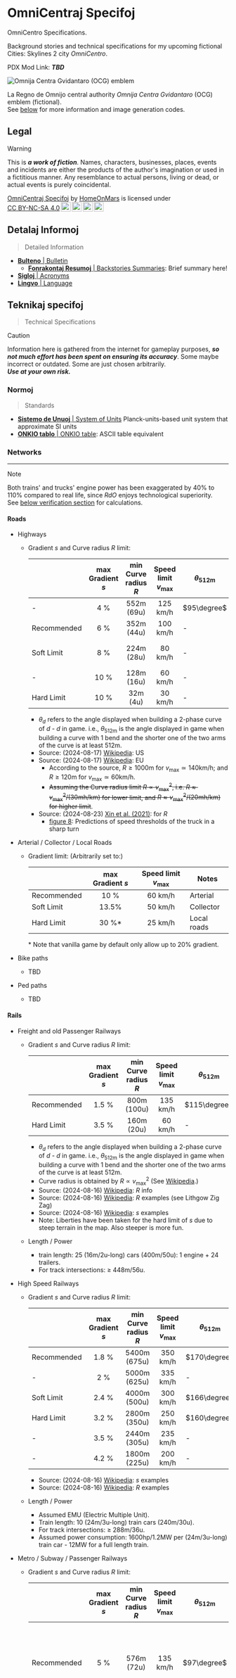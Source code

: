 <!-- -*- coding: utf-8 -*- -->

OmniCentraj Specifoj
===============================================================================

OmniCentro Specifications.

Background stories and technical specifications
for my upcoming fictional Cities: Skylines 2 city *OmniCentro*.

PDX Mod Link: ***TBD***

![Omnija Centra Gvidantaro (OCG) emblem](fig/OCG.svg)

La Regno de Omnijo central authority
*Omnija Centra Gvidantaro* (OCG) emblem (fictional).  
See [below](#emblemo) for more information and image generation codes.

Legal
-------------------------------------------------------------------------------

> [!WARNING]
> This is ***a work of fiction***.
> Names, characters, businesses, places, events and incidents
> are either the products of the author's imagination or used in a fictitious manner.
> Any resemblance to actual persons, living or dead, or actual events is purely coincidental.

<p xmlns:cc="http://creativecommons.org/ns#" xmlns:dct="http://purl.org/dc/terms/"><a property="dct:title" rel="cc:attributionURL" href="https://github.com/HomeOnMars/projektoOmnijo/blob/master/OmniCentro.md">OmniCentraj Specifoj</a> by <a rel="cc:attributionURL dct:creator" property="cc:attributionName" href="https://github.com/HomeOnMars">HomeOnMars</a> is licensed under <a href="https://creativecommons.org/licenses/by-nc-sa/4.0/?ref=chooser-v1" target="_blank" rel="license noopener noreferrer" style="display:inline-block;">CC BY-NC-SA 4.0<img style="height:22px!important;margin-left:3px;vertical-align:text-bottom;" src="https://mirrors.creativecommons.org/presskit/icons/cc.svg?ref=chooser-v1" alt=""><img style="height:22px!important;margin-left:3px;vertical-align:text-bottom;" src="https://mirrors.creativecommons.org/presskit/icons/by.svg?ref=chooser-v1" alt=""><img style="height:22px!important;margin-left:3px;vertical-align:text-bottom;" src="https://mirrors.creativecommons.org/presskit/icons/nc.svg?ref=chooser-v1" alt=""><img style="height:22px!important;margin-left:3px;vertical-align:text-bottom;" src="https://mirrors.creativecommons.org/presskit/icons/sa.svg?ref=chooser-v1" alt=""></a></p>

Detalaj Informoj
-------------------------------------------------------------------------------

> Detailed Information

- [**Bulteno** | Bulletin](OmniCentro/Bulteno.md#bulteno)
  - [**Fonrakontaj Resumoj** | Backstories Summaries](OmniCentro/Bulteno.md#fonrakontaj-resumoj): Brief summary here!
- [**Sigloj**  | Acronyms](OmniCentro/Sigloj.md#sigloj)
- [**Lingvo**  | Language](OmniCentro/Lingvo.md#lingvo)

Teknikaj specifoj
-------------------------------------------------------------------------------

> Technical Specifications

> [!CAUTION]
> Information here is gathered from the internet for gameplay purposes,
> ***so not much effort has been spent on ensuring its accuracy***.
> Some maybe incorrect or outdated.
> Some are just chosen arbitrarily.  
> ***Use at your own risk.***

### Normoj

> Standards

- [**Sistemo de Unuoj** | System of Units](teknikajxoj/unuosistemo.md#Informoj) Planck-units-based unit system that approximate SI units<!-- Code Cleanup TBD -->
- [**ONKIO tablo** | ONKIO table](teknikajxoj/ONKIO.md#onkio-tablo): ASCII table equivalent




### Networks

-------------------------------------------------------------------------------

> [!NOTE]
> Both trains' and trucks' engine power has been exaggerated by 40\% to 110\%
> compared to real life, since *RdO* enjoys technological superiority.  
> See [below verification section](#networks-specification-details-and-verification)
> for calculations.


#### Roads

- Highways
  - Gradient $s$ and Curve radius $R$ limit:

    |             |  max Gradient $s$ |  min Curve radius $R$        | Speed limit $v_\mathrm{max}$ | $\theta_\mathrm{512m}$ | $\theta_\mathrm{256m}$ | $\theta_\mathrm{128m}$ | $\theta_\mathrm{64m}$ | Notes |
    | ----------- | :-------: | :----------: | :--------: | --- | --- | --- | --- | ----- |
    | -           |  4   \%   |  552m (69u)  |  125 km/h  |  $95\degree$ | $131\degree$ | $154\degree$ | $167\degree$ | |
    | Recommended |  6   \%   |  352m (44u)  |  100 km/h  | -            | $108\degree$ | $141\degree$ | $160\degree$ | |
    | Soft Limit  |  8   \%   |  224m (28u)  |   80 km/h  | -            | -            | $121\degree$ | $149\degree$ | For ramps / In mountains |
    | -           | 10   \%   |  128m (16u)  |   60 km/h  | -            | -            |  $90\degree$ | $127\degree$ | Mountains Only |
    | Hard Limit  | 10   \%   |   32m  (4u)  |   30 km/h  | -            | -            | -            |  $90\degree$ | Mountains Only |

    - $\theta_{d}$ refers to the angle displayed when building a 2-phase curve of $d$ - $d$ in game.
      i.e., $\theta_\mathrm{512m}$ is the angle displayed in game when building a curve with 1 bend and the shorter one of the two arms of the curve is at least 512m.
    - Source: (2024-08-17) [Wikipedia](https://en.wikipedia.org/wiki/Grade_(slope)#Roads): US
    - Source: (2024-08-17) [Wikipedia](https://en.wikipedia.org/wiki/International_E-road_network#Road_design_standards): EU
      - According to the source,
        $R \geq 1000 \mathrm{m}$ for $v_\mathrm{max} \simeq 140 \mathrm{km/h}$; and
        $R \geq  120 \mathrm{m}$ for $v_\mathrm{max} \simeq  60 \mathrm{km/h}$.
      - ~~Assuming the Curve radius limit $R \propto v_\mathrm{max}^2$,
        i.e. $R \approx v_\mathrm{max}^2 / (30 \mathrm{mh/km})$ for lower  limit,
        and  $R \approx v_\mathrm{max}^2 / (20 \mathrm{mh/km})$ for higher limit~~.
    - Source: (2024-08-23) [Xin et al. (2021)](https://journals.plos.org/plosone/article?id=10.1371/journal.pone.0256301): for $R$
      - [figure 8](https://doi.org/10.1371/journal.pone.0256301.g008): Predictions of speed thresholds of the truck in a sharp turn
- Arterial / Collector / Local Roads
  - Gradient  limit:
    (Arbitrarily set to:)

    |             | max Gradient $s$ | Speed limit $v_\mathrm{max}$ | Notes |
    | ----------- | :-------: | :-------: | ----------- |
    | Recommended |  10  \%   |  60 km/h  | Arterial    |
    | Soft Limit  |  13.5\%   |  50 km/h  | Collector   |
    | Hard Limit  |  30  \%\* |  25 km/h  | Local roads |

    \* Note that vanilla game by default only allow up to $20 \%$ gradient.

- Bike paths
  - TBD
- Ped  paths
  - TBD


#### Rails

- Freight and old Passenger Railways
  - Gradient $s$ and Curve radius $R$ limit:

    |             | max Gradient $s$ | min Curve radius $R$ | Speed limit $v_\mathrm{max}$ | $\theta_\mathrm{512m}$ | $\theta_\mathrm{256m}$ | $\theta_\mathrm{128m}$ | $\theta_\mathrm{64m}$ | Real world examples |
    | ----------- | :--------------: | :------------------: | :--------------------------: | --- | --- | --- | --- | ------------------- |
    | Recommended |  1.5 \%  |  800m (100u)  |  135 km/h  | $115\degree$ | $145\degree$ | $162\degree$ | $171\degree$ | |
    | Hard Limit  |  3.5 \%  |  160m  (20u)  |   60 km/h  | -            | -            | $103\degree$ | $137\degree$ | Lithgow Zig Zag |

    - $\theta_{d}$ refers to the angle displayed when building a 2-phase curve of $d$ - $d$ in game.
      i.e., $\theta_\mathrm{512m}$ is the angle displayed in game when building a curve with 1 bend and the shorter one of the two arms of the curve is at least 512m.
    - Curve radius is obtained by $R \propto v_\mathrm{max}^2$ (See [Wikipedia](https://en.wikipedia.org/wiki/Minimum_railway_curve_radius#Speed_and_cant).)
    - Source: (2024-08-16) [Wikipedia](https://en.wikipedia.org/wiki/Minimum_railway_curve_radius#Speed_and_cant): $R$ info
    - Source: (2024-08-16) [Wikipedia](https://en.wikipedia.org/wiki/Minimum_railway_curve_radius#List_of_selected_minimum_curve_radii): $R$ examples (see Lithgow Zig Zag)
    - Source: (2024-08-16) [Wikipedia](https://en.wikipedia.org/wiki/List_of_steepest_gradients_on_adhesion_railways#): $s$ examples
    - Note: Liberties have been taken for the hard limit of $s$ due to steep terrain in the map. Also steeper is more fun.
  - Length / Power
    - train length: 25 (16m/2u-long) cars (400m/50u): 1 engine + 24 trailers.
    - For track intersections: $\geq$ 448m/56u.

- High Speed Railways
  - Gradient $s$ and Curve radius $R$ limit:

    |             | max Gradient $s$ | min Curve radius $R$ | Speed limit $v_\mathrm{max}$ | $\theta_\mathrm{512m}$ | $\theta_\mathrm{256m}$ | $\theta_\mathrm{128m}$ | $\theta_\mathrm{64m}$ | Real world examples |
    | ----------- | :------: | :------------: | :--------: | --- | --- | --- | --- | ------------------- |
    | Recommended |  1.8 \%  |  5400m (675u)  |  350 km/h  | $170\degree$ | $175\degree$ | $178\degree$ | $179\degree$ | |
    | -           |  2   \%  |  5000m (625u)  |  335 km/h  | -            | -            | -            | -            | |
    | Soft Limit  |  2.4 \%  |  4000m (500u)  |  300 km/h  | $166\degree$ | $173\degree$ | $177\degree$ | $179\degree$ | |
    | Hard Limit  |  3.2 \%  |  2800m (350u)  |  250 km/h  | $160\degree$ | $170\degree$ | $175\degree$ | $178\degree$ | |
    | -           |  3.5 \%  |  2440m (305u)  |  235 km/h  | -            | -            | -            | -            | |
    | -           |  4.2 \%  |  1800m (225u)  |  200 km/h  | -            | -            | -            | -            | |

    - Source: (2024-08-16) [Wikipedia](https://en.wikipedia.org/wiki/List_of_steepest_gradients_on_adhesion_railways#): $s$ examples
    - Source: (2024-08-16) [Wikipedia](https://en.wikipedia.org/wiki/Minimum_railway_curve_radius#List_of_selected_minimum_curve_radii): $R$ examples
  - Length / Power
    - Assumed EMU (Electric Multiple Unit).
    - Train length: 10 (24m/3u-long) train cars (240m/30u).
    - For track intersections: $\geq$ 288m/36u.
    - Assumed power consumption: 1600hp/1.2MW per (24m/3u-long) train car - 12MW for a full length train.

- Metro / Subway / Passenger Railways
  - Gradient $s$ and Curve radius $R$ limit:

    |             | max Gradient $s$ | min Curve radius $R$  | Speed limit $v_\mathrm{max}$ | $\theta_\mathrm{512m}$ | $\theta_\mathrm{256m}$ | $\theta_\mathrm{128m}$ | $\theta_\mathrm{64m}$ | Real world examples |
    | ----------- | :--------------: | :------------------------: | :----------------------------: | --- | --- | --- | --- | ------------------- |
    | Recommended |  5   \%  |  576m (72u)  |  135 km/h  | $97\degree$ | $133\degree$ | $155\degree$ | $168\degree$ | ($s$) Höllentalbahn (Black Forest), Germany;  <br>($R$) Assuming tilting trains: see [Wikipedia](https://en.wikipedia.org/wiki/Minimum_railway_curve_radius#Speed_and_cant). |
    | Hard Limit  |  7   \%  |  320m (40u)  |  100 km/h  | -                 | $103\degree$ | $137\degree$  | $158\degree$ | ($s$) Bernina Railway, Switzerland;  <br>($R$) Bay Area Rapid Transit, United States. |

    - Note: curve radius restrictions may be relaxed when exiting / entering stations where speed is slow.
    - Source: (2024-08-16) [Wikipedia](https://en.wikipedia.org/wiki/List_of_steepest_gradients_on_adhesion_railways#): $s$ examples
    - Source: (2024-08-17) [Wikipedia](https://en.wikipedia.org/wiki/Minimum_railway_curve_radius#List_of_selected_minimum_curve_radii): $R$ examples
      - Note: $R$ can go as low as 64m as seen in Central line, London Underground, United Kingdom; but that's probably too tight.
    - Source: (2024-08-27) [Wikipedia](https://en.wikipedia.org/wiki/Minimum_railway_curve_radius#Speed_and_cant): $R$ info.
  - Length / Power
    - Assumed EMU (Electric Multiple Unit).
    - Assuming tilting trains.
    - Assumed power consumption: 1200hp/0.9MW per (24m/3u-long) train car.

- Trams
  - Gradient $s$ limit:

    |             | max Gradient $s$ | min Curve radius $R$ (without slowing)  | Speed limit $v_\mathrm{max}$ | Real world examples |
    | ----------- | :--------------: | :--------------: | :--------------------------: | ------------------- |
    | Recommended |  10   \%  |  288m (36u)  |  80 km/h  | Sheffield Supertram, Sheffield |
    | Hard Limit  |  13.5 \%  |  160m (20u)  |  60 km/h  | Lisbon Tramways, Portugal |

    - Note: faster speed may be allowed with gentler gradient and larger curve radius (see above metro section.)
    - Curve radius limit here can be ignored, as trams slow down near intersections.
    - Source: (2024-08-16) [Wikipedia](https://en.wikipedia.org/wiki/List_of_steepest_gradients_on_adhesion_railways#): $s$ examples
  - Length / Power
    - Assumed EMU (Electric Multiple Unit).
    - Assuming non-tilting trains.
    - Assumed power consumption: 800hp/0.6MW per (16m/2u-long) train car.

- Monorails
  - Gradient $s$ and Curve radius $R$ limit:

  |             | max Gradient $s$ | min Curve radius $R$  | Speed limit $v_\mathrm{max}$ | $\theta_\mathrm{512m}$ | $\theta_\mathrm{256m}$ | $\theta_\mathrm{128m}$ | $\theta_\mathrm{64m}$ | Real world examples |
  | ----------- | :--------------: | :------------------------: | :----------------------------: | --- | --- | --- | --- | ------------------- |
  | Recommended |  10  \%  |  TBD                     |  80 km/h  | -                 | -                 | -                 | -                 | TBD               |
  | Hard Limit  |  12  \%  |  TBD                     |  70 km/h  | -                 | -                 | -                 | -                 | TBD               |

  - Source: (2024-09-28) [Miller et al. (2014)](https://www.researchgate.net/publication/301302321_Monorails_for_sustainable_transportation_-_a_review)
    - Table 4.1 $s$ info (Multiplied by 2 since its estimated values seems too conservative in general- see above; same as the speed limit $v_\mathrm{max}$. Also it's a game and steeper/faster is more fun.)


#### Networks specification details and verification

- Angle $\theta_{d}$ equation:
  $\theta_{d} = 2 \tan^{-1}{\frac{R}{d}}$

  ```python
      # python code
      import numpy as np
      # Remember to translate radian into degree
      theta_deg = lambda R, d: np.ceil(2*np.atan(R/d)/np.pi*180)
      get_R = lambda theta_deg, d: np.tan(theta_deg/2/180*np.pi)*d
      # Example
      print([(d, theta_deg(R=720, d=d)) for d in (512, 256, 128, 64)])
      print(theta_deg(R=4000, d=512), get_R(theta_deg=166, d=512))
  ```

- Analysis of train/truck engine's ability to haul cars:

  ```python
  # getting how many containers/trailers can a train engine haul
  from numpy import sqrt, sin, cos, pi
  from astropy import units as u
  g = 9.8 * u.m / u.s**2
  hp = 746 * u.W
  # load_per_FEU = 24 * u.t    # 24t per trailer / FEU / 2TEU; note default CSL2 is 25t per FEU
  # note: in CSL2, by default,
  #    truck can carry 1 FEU;
  #    freight train can carry 12 FEUs;
  #    container ships can carry 7(height)*6(width)*5(length)+6*5*0.5=225 FEUs;
  #    assuming 24t per FEU, this means truck / train / ships should carry 24t / 288t / 5400t goods.
  # Planned adjustments:
  #    adjust trains to carry 24 FEUs (with 24 trailers and 1 engine;
  #        as 2u/16m per trailer, this means a 400m long train; reserve 28u/448m for rail junctions)
  #        576t goods per train
  #    adjust cargo airplanes to carry 5 FEU-equivalent weight (i.e. 120t goods per plane)

  def n_car_f(
      v, grad,
      load_full = 40*u.t,    # cargo+trailer weight
      load_capa = 24*u.t,    # cargo weight alone (per FEU container)
      engine_p = 6760*hp,    # engine power  (ref: see <https://en.wikipedia.org/wiki/British_Rail_Class_92>)
      engine_m = 120*u.t,    # engine weight (ref: see <https://en.wikipedia.org/wiki/British_Rail_Class_92>)
      car_len  = 16*u.m,     # length per train car
      C_rr = 0.0003,     # rolling resistence (see <https://en.wikipedia.org/wiki/Rolling_resistance#Rolling_resistance_coefficient_examples>)
      #    for air resistence calc, see this article here <https://www.engineeringtoolbox.com/drag-coefficient-d_627.html>
      C_d  = 0.2, # drag coefficient- for high speed trian, see <https://iopscience.iop.org/article/10.1088/1757-899X/184/1/012015/pdf> table 1.
      rho_air = 1.225*u.kg/u.m**3,    # air density
      A_d  = 3*4/2*u.m**2,    # frontal area (for calc air drag)
  ):
      # how many cars can this train engine haul
      #n_car = (engine_p / ((grad/sqrt(1+grad**2) + (1.+air_fac)*C_rr/sqrt(1+grad**2))*load_full*g*v) - engine_m/load_full).si
      n_car = (
          engine_p / v / (
              # gravity and rolling resistance force
              (grad/sqrt(1+grad**2) + C_rr/sqrt(1+grad**2))*load_full*g
              # air drag force
              + 0.5 * C_d * rho_air * A_d * v**2
          )
          - engine_m/load_full
      ).si
      # how much cargo (in tons) can this train engine haul
      capa  = int(n_car)*load_capa
      # how long will this train (part) be
      length= int(n_car+1)*car_len    # +1 to account train engine itself
      return n_car, capa, length

  def print_info(**params):
      n_car, capa, length = n_car_f(**params)
      txt = f"\t{params = }\n\t{n_car =:6.2f}\t{capa =:4.0f}\t{length =:4.0f}\n"
      print(txt)
      return txt


  if __name__ == '__main__':
      # Assuming more powerful electric trains: 9600hp (in contrast to 6760hp realistic estimate
      #    (from UK class 92 electric freight locomotive <https://en.wikipedia.org/wiki/British_Rail_Class_92> ))
      # remember we need to drag 24 cars, so n_car > 24 is minimum.
      #
      # For "per car" cases, we need to pull the car itself, so n_car must >= 1
      
      print("Rail")
      
      print_info(grad=1.5*u.percent, v=135*u.km/u.h, engine_p=(9600*hp).to(hp))
      print_info(grad=3.5*u.percent, v= 65*u.km/u.h, engine_p=(9600*hp).to(hp))
      
      print("High Speed Rail (per car)")
      # Using China Railway CRH3 (Velaro CN) info as reference / rough guideline
      #    see <https://pedestrianobservations.com/2012/03/13/table-of-train-weights>
      #    see also <https://en.wikipedia.org/wiki/China_Railway_CRH3>
      #    Engine power exaggerated from 772hp (for a 24m car with a power ratio of 24kW/t) to 1600hp
      #    Also assuming proper frontal design reducing effective area for air drag
      #    And assuming lighter full load weight load_full=48t instead of more realistic 56t estimate
      #    Because we are amazing
      
      print_info(grad=1.8*u.percent, v=350*u.km/u.h, engine_p=(1600*hp).to(hp), engine_m=0*u.t, load_full=48*u.t, car_len=24*u.m, A_d=3*4/4*u.m**2)
      print_info(grad=2.0*u.percent, v=335*u.km/u.h, engine_p=(1600*hp).to(hp), engine_m=0*u.t, load_full=48*u.t, car_len=24*u.m, A_d=3*4/4*u.m**2)
      print_info(grad=2.4*u.percent, v=300*u.km/u.h, engine_p=(1600*hp).to(hp), engine_m=0*u.t, load_full=48*u.t, car_len=24*u.m, A_d=3*4/4*u.m**2)
      print_info(grad=3.2*u.percent, v=250*u.km/u.h, engine_p=(1600*hp).to(hp), engine_m=0*u.t, load_full=48*u.t, car_len=24*u.m, A_d=3*4/4*u.m**2)
      print_info(grad=3.5*u.percent, v=235*u.km/u.h, engine_p=(1600*hp).to(hp), engine_m=0*u.t, load_full=48*u.t, car_len=24*u.m, A_d=3*4/4*u.m**2)
      print_info(grad=4.2*u.percent, v=200*u.km/u.h, engine_p=(1600*hp).to(hp), engine_m=0*u.t, load_full=48*u.t, car_len=24*u.m, A_d=3*4/4*u.m**2)
      
      
      print("Metro (per car)")
      #    Engine power exaggerated from 772hp (for a 24m car with a power ratio of 24kW/t) to "only" 1200hp
      
      print_info(grad=5.0*u.percent, v=135*u.km/u.h, engine_p=(1200*hp).to(hp), engine_m=0*u.t, load_full=45*u.t, car_len=24*u.m)
      print_info(grad=7.0*u.percent, v=100*u.km/u.h, engine_p=(1200*hp).to(hp), engine_m=0*u.t, load_full=45*u.t, car_len=24*u.m)
      

      print("Tram (per car)")

      print_info(grad=10.0*u.percent, v=80*u.km/u.h, engine_p=(800*hp).to(hp), engine_m=0*u.t, load_full=26*u.t, load_capa=16*u.t, car_len=16*u.m)
      print_info(grad=13.5*u.percent, v=60*u.km/u.h, engine_p=(800*hp).to(hp), engine_m=0*u.t, load_full=26*u.t, load_capa=16*u.t, car_len=16*u.m)
      

      print("Road")
      
      # Assuming more powerful trucks: 860hp (instead of 600hp realistic estimate
      #    (See Iveco Eurocargo specifications <https://www.iveco.com/Eurocargo>
      #    <https://static.iveco.com.au/download/media%2F5524d082-2a03-40c0-96de-9d6ab73f3681.pdf/Eurocargo%20Specifications.pdf>
      #    For Engine Maximum Output, GVM (Gross Vehicle Mass) and GCM (Gross Combination Mass) info))
      
      print_info(grad=4*u.percent, v=125*u.km/u.h, engine_p=(860*hp).to(hp), engine_m=6*u.t, load_full=26*u.t, C_rr=0.006, C_d=0.8, A_d=2*3/1.25*u.m**2)
      print_info(grad=6*u.percent, v=100*u.km/u.h, engine_p=(860*hp).to(hp), engine_m=6*u.t, load_full=26*u.t, C_rr=0.006, C_d=0.8, A_d=2*3/1.25*u.m**2)
      print_info(grad=8*u.percent, v= 80*u.km/u.h, engine_p=(860*hp).to(hp), engine_m=6*u.t, load_full=26*u.t, C_rr=0.006, C_d=0.8, A_d=2*3/1.25*u.m**2)


      print("Local Road")
      
      print_info(grad=10  *u.percent, v= 60*u.km/u.h, engine_p=(860*hp).to(hp), engine_m=6*u.t, load_full=26*u.t, C_rr=0.006, C_d=0.8, A_d=2*3/1.25*u.m**2)
      print_info(grad=13.5*u.percent, v= 50*u.km/u.h, engine_p=(860*hp).to(hp), engine_m=6*u.t, load_full=26*u.t, C_rr=0.006, C_d=0.8, A_d=2*3/1.25*u.m**2)
      print_info(grad=30  *u.percent, v= 25*u.km/u.h, engine_p=(860*hp).to(hp), engine_m=6*u.t, load_full=26*u.t, C_rr=0.006, C_d=0.8, A_d=2*3/1.25*u.m**2)
  ```




### Trees

-------------------------------------------------------------------------------


#### Brushes Configuration

- Brush   3: Altitude $<$ 100m; Beaches
  - Palm Trees (Coconut, Florida, Royal)
- Brush W-D: Altitude  100m to  600m
  - Briches
  - etc.
- Brush   2: Altitude  600m to 1000m
  - Briches
  - Pines
- Brush   1: Altitude 1000m to 1400m
  - Briches
  - Pines
  - Spruces
- Brush E-G: Altitude 1400m to 2500m
  - Pines
  - Spruces
- Brush N/A: Very steep terrain
  - Spruces


#### Species

- Palm Trees
  - Esperanto Name: Palmo
  - Intolerable towards cold climates, with latitude upto $44\degree \mathrm{N/S}$ only,
    so they are not really appropriate here.
    Still, they look so cool! So I am taking some liberties.
  - Source: (2024-09-12) [Wikipedia](https://en.wikipedia.org/wiki/Arecaceae#Range_and_habitat)
- Briches
  - Esperanto Name: Betulo
  - Altitude:  600m to 1400m
  - Source: (2024-09-12) [US Dept. of Agriculture](https://www.srs.fs.usda.gov/pubs/misc/ag_654/volume_2/betula/lenta.htm)
- Pines
  - Esperanto Name: Pino
  - Altitude: 1100m to 4000m
  - Source: (2024-09-12) [US Dept. of Agriculture](https://research.fs.usda.gov/rmrs/projects/high-elevation-white-pines)
- Spruces
  - Esperanto Name: Piceo
  - Altitude: 2000m to 3500m
  - Source: (2024-09-12) [Colorado State University](https://csfs.colostate.edu/colorado-trees/colorados-major-tree-species/)


#### See Also

- (2024-09-12) [Wikipedia: Tree line](https://en.wikipedia.org/wiki/Tree_line#Tree_species_near_tree_line)




### Emblemo

-------------------------------------------------------------------------------


#### Design

Here are the emblem designs for the acronyms listed in [Background Bulletin](#fona-bulteno-background-bulletin):

> [!NOTE]
> The emblems were generated using my python code.  
> see `fig/` folder in the repository for the emblem generation code for
> [OCG](fig/draw_OCG.py),
> [RdO](fig/draw_RdO.py),
> [OCR](fig/draw_OCG.py), and
> [OCRR](fig/draw_OCRR.py).

| Nomo | Emblemo               |
| :--: | :-------------------: |
| RdO  | ![RdO](fig/RdO.svg)   |
| OCG  | ![OCG](fig/OCG.svg)   |
| OCR  | ![OCR](fig/OCR.svg)   |
| OCRR | ![OCRR](fig/OCRR.svg) |









Fonrakontoj  
Backstories
-------------------------------------------------------------------------------

> [!WARNING]
> ***Again, everything here is fictional.***




### La Historio <br>The History

-------------------------------------------------------------------------------


(Shorter summary [here](#background-summary).)

**La Regno de Omnijo**[^Historio-RdO-Nomo] is a fictional monarchy
located on an fictional island *la Omnija-Insulo*
in the Southern Hemisphere somewhere in between Chile and New Zealand,
near 56°15'S, 140°15'W (coordinates are fictional).
The island has a size of approximately Iceland,
i.e. $\sim 100 \, 000 \, \mathrm{km}^2$.

[^Historio-RdO-Nomo]: English translation: The Kingdom of Omnijo.


#### Foundation of *la Regno de Omnijo*

Although it has always been a monarchy since time immemorial
even before the Colonial era,
it used to have a different name **just about half a year ago**.
In (fictional) fact, it used to have
a different flag,
a different national color,
a different name for the island,
a different anthem,
a different official religion, and even
a different official language.
Despite the widespread corruption in the government,
life there was mostly just fine.
However, so much has changed since that faithful day.

<span style="color:Silver">Serena</span> was only **18** when it all happened.
Being your typical long-forgotten heir to the royal throne,
<span style="color:Silver">Serena</span> was pushed to coronate
only days after the (public) re-discovery of her royal blood
and the sudden death of the old king from a tragic accident,
by the corrupted ministers and councilors
who saw her as young and easy-to-manipulate for their own personal gain.
But <span style="color:Silver">Serena</span> has proven to be
much more impulsive, arrogant, and harder-to-control than they expected.
The corrupted ministers and councilors then plotted a regime change
to forcefully "retire"[^Historio-RdO-Serena-kmt2] her.
Which they would have succeeded
(they are not stupid, you see, after all they control the military),
if were not for another tragic accident where the building
(next to the one where they were plotting in)
blew up due to a random gas leak and CO sensor malfunctions,
killing every single one of them.
How very unfortunate.

[^Historio-RdO-Serena-kmt2]: Much like they "retired" the old king before <span style="color:Silver">Serena</span>.

After this, <span style="color:Silver">Serena</span>
replaced most of the governmental head with her friends
(whom no one has ever heard of) before the power vaccum grew out of hand.
She then proceeded to re-structured the whole government,
and then began tweaking every aspect of country to her own liking.
One would certainly say that
letting someone this young to rule over a country
is starting to have its toll[^Historio-RdO-Serena-kmt1], and
such naivety and blatant offence on the ideal of democracy and
even the core identity of the country
is surely going to result in total chaos and disarray.

[^Historio-RdO-Serena-kmt1]: "Yeah, who would have thought??"


Yet, not much has happened.

Granted,
the corruption was essentially gone with the reshuffling of the power,
the friends she put onto the positions are surprisingly upright and capable,
and within weeks the public goods increased significantly
as <span style="color:Silver">Serena</span> disbanded most of the armies
and re-directed the military fundings and personnel there
(for example,

- More telecom towers were built and maintained,
  ensuring good coverage in even the remotest area in the island;
- Transportation were also improved and subsidized,
  with free public transit trial started in several major cities;
- Hospitals received more funding
  to keep them well staffed and maintained,
  allowing them to handle the surge of patients
  from the recent increases in accident rates;
- Even mental healthcare was given the attention it deserves,
  combating the worrying trend of internet burnout epidemic.),

but surely people, being people, would anger and rebel
on the change of everything they know about their own country?

...
Or they could leave.
Which is now easier-than-ever, by the way,
as <span style="color:Silver">Reĝino Serena</span>
passed several laws
allowing the renunciation of citizenship,
recognizing dual citizenship, and
providing heavy subsidies for transportations
both coming to and leaving from the country,
as well as a hefty farewell gift package
for those who are leaving but either poor or veteran,
allowing them to easily establish a new life elsewhere[^Historio-RdO-Elmigrado-kmt1].
As such, many people took advantage of this,
and emigration rate skyrocketed for weeks,
while the population started to drop quickly.
As a counter measure, <span style="color:Silver">Serena</span>
also passed laws to streamline immigration process
as well as to encourage immigrants to move in,
and the immigration influx did increase.
However, it wasn't nearly enough to stop the population drop-
in the beginning.

[^Historio-RdO-Elmigrado-kmt1]: It almost felt like
  she wanted people to leave, or are testing them somehow.<br>
  <span style="color:Silver">Serena</span>'s official statement is that
  "People have a fundamental right to leave if they don't like my style.
  Hate me? Fine. Leave. Go away. Out of sight, out of mind, for me and for you.
  Don't say I didn't give you options."


Then this trend slowed down.

As the next great global economic recession unfolds[^Historio-RdO-Recesio],
many countries are struggling and tightening their immigration rules.
La Regno de Omnijo, however, did surprisingly well (again),
attracting people to stay (or rather, emigration becomes a lot harder).
Actually, from an outsider perspective, Omnijo's response was almost perfect.
<span style="color:Silver">Serena</span> was even able to take the chance
to re-nationalize many of the private companies in her country -
from public transportation, to utilities, banks, manufacturing industries and more -
effectively buying out her own country.

[^Historio-RdO-Recesio]: This time the recession was triggered by
  the bursting of the AI bubble weeks after the coronation day.<br>
  <span style="color:Silver">Serena</span>:
  "I guess this is what happens
  when you temper with things you don't understand LOL-
  If you don't know how it works, you don't know why it stops working
  Muahahahahahaha(beep)" before her new PR officer rushed in
  to stop further recordings of her "evil laugh".<br>
  This interview piece was never publicly aired until a hexcade later.

#### Foundation of *OmniCentro*

Soon after, the <span style="color:Silver">Queen</span>
announced her new pet project of building a brand new capital,
free from the burden of the history.
She decided to call it **OmniCentro**[^Historio-OC-Nomo].
The official reason for building a new capital is that
the <span style="color:Silver">Queen</span> think it "would be FUN and COOL."
On the other hand,
the project also creates many new jobs to keep people employed and motivated.
After all, someone has to build the things! and manufracture the materials!
And double-check everything. And triple-check. And quadruple-check.
Yeah, the <span style="color:Silver">Queen</span> is kinda perfectionist,
and she now has the money and the power to live out her own fantasy.

[^Historio-OC-Nomo]: The level of arrogance...
  just sound like <span style="color:Silver">Serena</span>'s handiwork.


The actual design of the city, though not many care,
falls on <span style="color:Silver">Serena</span>'s two friends-
<span style="color:DeepSkyBlue">Ĉuĉjo</span> the Architect and
<span style="color:MediumPurple">Ĝejnjo</span> the Sovereign[^Historio-OC-Projektistoj]
of the newly founded *Omnija Department of Infrastructure* (OCFI).
It's decided that the new capital will be built
in a valley where mountains meets the sea- a place called the
[Seaside Valley](https://mods.paradoxplaza.com/mods/82544/Any),
Or "Ĉemarvalo",
about 300km away from the current capital.
A totally *ridiculous* place to build a capital city, of course.
Reasons? To name a few: a lack of flat areas for easy expansion,
its steep altitude changes posing significant problems
for building both buildings and transportation,
and the temperature and wind speed changes at different altitude
are just brutal.
Not to mention that
the local farmers there are famous for not willing to give up their lands.
The only easily capitalizable thing there
is the several good spots for building dams[^Historio-OC-barajxo]-
but hey, who would ever want a dam / dams this close to the city??
What if they break??

[^Historio-OC-barajxo]: Several proposals for building hydroelectric dams
  there have been drawn up in the past few decades,
  but unfortunately they all got shot down by nearby NIMBY farmers and
  internal corruptions.

... To which the <span style="color:Silver">Queen</span> simply replied:
"All of those factors would make the city look even COOLER in the end!".

And then, it was so.

Our (soon-to-be) legendary duo now begins the journey,
of building the so-called "impossible" capital city,
in the valley of *Ĉemarvalo*.

[^Historio-OC-Projektistoj]: These are not their full name, by the way;
  it's <span style="color:Silver">Serena</span>'s nicknames for the duo.


(More story bits may be added in the future.)
